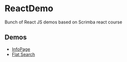 # ReactDemo
Bunch of React JS demos based on Scrimba react course

## Demos

- [InfoPage](info-page/README.md)
- [Flat Search](flat-search/README.md)

